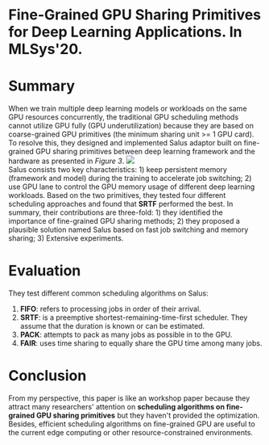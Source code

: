 # Fine-Grained GPU Sharing Primitives for Deep Learning Applications. In MLSys'20.
# Summary
When we train multiple deep learning models or workloads on the same GPU resources concurrently, the traditional GPU scheduling methods cannot utilize GPU fully (GPU underutilization) because they are based on coarse-grained GPU primitives (the minimum sharing unit >= 1 GPU card). To resolve this, they designed and implemented Salus adaptor built on fine-grained GPU sharing primitives between deep learning framework and the hardware as presented in _Figure 3_.
![](https://github.com/YanLu-nyu/Awesome-AI-Systems/blob/master/Images/Salus_design.png)<br>
Salus consists two key characteristics: 1) keep persistent memory (framework and model) during the training to accelerate job switching; 2) use GPU lane to control the GPU memory usage of different deep learning workloads. Based on the two primitives, they tested four different scheduling approaches and found that **SRTF** performed the best. In summary, their contributions are three-fold: 1) they identified the importance of fine-grained GPU sharing methods; 2) they proposed a plausible solution named Salus based on fast job switching and memory sharing; 3) Extensive experiments.
# Evaluation
They test different common scheduling algorithms on Salus:
1. **FIFO**: refers to processing jobs in order of their arrival.
2. **SRTF**: is a preemptive shortest-remaining-time-first scheduler. They assume that the duration is known or can be estimated.
3. **PACK**: attempts to pack as many jobs as possible in to the GPU.
4. **FAIR**: uses time sharing to equally share the GPU time among many jobs.
# Conclusion
From my perspective, this paper is like an workshop paper because they attract many researchers' attention on **scheduling algorithms on fine-grained GPU sharing primitives** but they haven't provided the optimization. Besides, efficient scheduling algorithms on fine-grained GPU are useful to the current edge computing or other resource-constrained environments.
